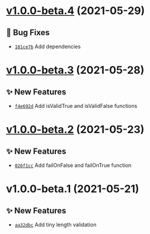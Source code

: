 # [v1.0.0-beta.4](https://github.com/TomokiMiyauci/is-valid/compare/v1.0.0-beta.3...v1.0.0-beta.4) (2021-05-29)

## 🐛 Bug Fixes
- [`181ce7b`](https://github.com/TomokiMiyauci/is-valid/commit/181ce7b)   Add dependencies

# [v1.0.0-beta.3](https://github.com/TomokiMiyauci/is-valid/compare/v1.0.0-beta.2...v1.0.0-beta.3) (2021-05-28)

## ✨ New Features
- [`f4e692d`](https://github.com/TomokiMiyauci/is-valid/commit/f4e692d)   Add isValidTrue and isValidFalse functions

# [v1.0.0-beta.2](https://github.com/TomokiMiyauci/is-valid/compare/v1.0.0-beta.1...v1.0.0-beta.2) (2021-05-23)

## ✨ New Features
- [`026f1cc`](https://github.com/TomokiMiyauci/is-valid/commit/026f1cc)   Add failOnFalse and failOnTrue function

# v1.0.0-beta.1 (2021-05-21)

## ✨ New Features
- [`aa32dbc`](https://github.com/TomokiMiyauci/is-valid/commit/aa32dbc)   Add tiny length validation
